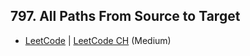 ## 797. All Paths From Source to Target

-  [LeetCode](https://leetcode.com/problems/all-paths-from-source-to-target/) | [LeetCode CH](https://leetcode.cn/problems/all-paths-from-source-to-target/) (Medium)
